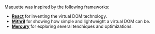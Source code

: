 Maquette was inspired by the following frameworks:


<ul>
<li><strong><a href="http://facebook.github.io/react/">React</a></strong> for inventing the virtual DOM technology.</li>
<li><strong><a href="http://lhorie.github.io/mithril/">Mithril</a></strong> for showing how simple and lightweight a virtual DOM can be.</li>
<li><strong><a href="https://github.com/Raynos/mercury">Mercury</a></strong> for exploring several tenchiques and optimizations.</li>
</ul>

